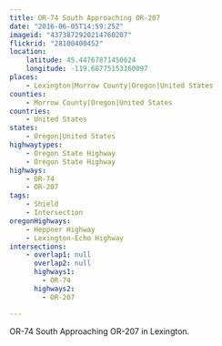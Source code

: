 ```yaml
---
title: OR-74 South Approaching OR-207
date: "2016-06-05T14:59:25Z"
imageid: "4373872920214760207"
flickrid: "28100400452"
location:
    latitude: 45.44767871450624
    longitude: -119.68775153160097
places:
    - Lexington|Morrow County|Oregon|United States
counties:
    - Morrow County|Oregon|United States
countries:
    - United States
states:
    - Oregon|United States
highwaytypes:
    - Oregon State Highway
    - Oregon State Highway
highways:
    - OR-74
    - OR-207
tags:
    - Shield
    - Intersection
oregonHighways:
    - Heppner Highway
    - Lexington-Echo Highway
intersections:
    - overlap1: null
      overlap2: null
      highways1:
        - OR-74
      highways2:
        - OR-207

---
```

OR-74 South Approaching OR-207 in Lexington.